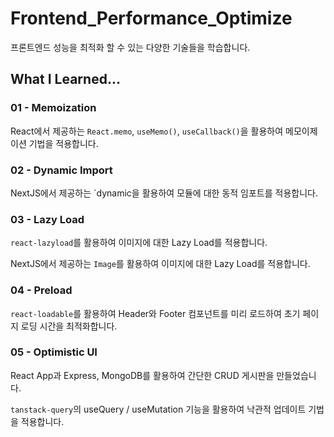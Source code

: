 # Frontend_Performance_Optimize

프론트엔드 성능을 최적화 할 수 있는 다양한 기술들을 학습합니다.

## What I Learned...

### 01 - Memoization
React에서 제공하는 `React.memo`, `useMemo()`, `useCallback()`을 활용하여 메모이제이션 기법을 적용합니다.

### 02 - Dynamic Import
NextJS에서 제공하는 `dynamic을 활용하여 모듈에 대한 동적 임포트를 적용합니다.

### 03 - Lazy Load

`react-lazyload`를 활용하여 이미지에 대한 Lazy Load를 적용합니다.

NextJS에서 제공하는 `Image`를 활용하여 이미지에 대한 Lazy Load를 적용합니다.

### 04 - Preload

`react-loadable`를 활용하여 Header와 Footer 컴포넌트를 미리 로드하여 초기 페이지 로딩 시간을 최적화합니다.

### 05 - Optimistic UI

React App과 Express, MongoDB를 활용하여 간단한 CRUD 게시판을 만들었습니다. 

`tanstack-query`의 useQuery / useMutation 기능을 활용하여 낙관적 업데이트 기법을 적용합니다.
